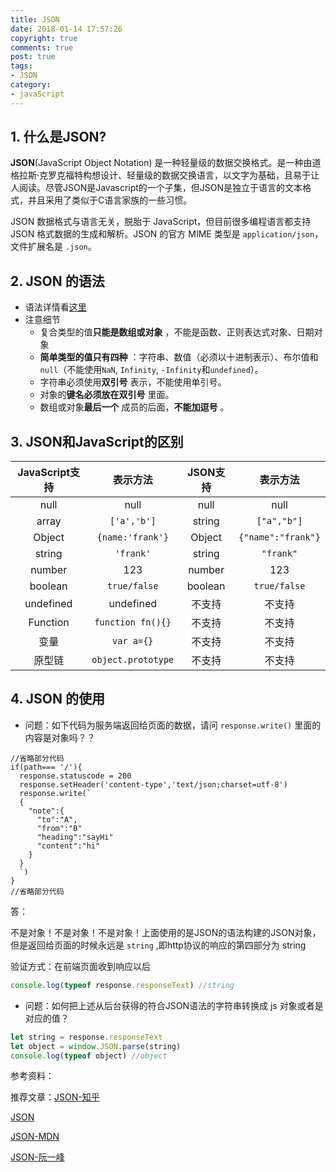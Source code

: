 ```yaml
---
title: JSON
date: 2018-01-14 17:57:26
copyright: true
comments: true
post: true
tags: 
- JSON
category: 
- javaScript
---
```




## 1. 什么是JSON?

**JSON**(JavaScript Object Notation) 是一种轻量级的数据交换格式。是一种由道格拉斯·克罗克福特构想设计、轻量级的数据交换语言，以文字为基础，且易于让人阅读。尽管JSON是Javascript的一个子集，但JSON是独立于语言的文本格式，并且采用了类似于C语言家族的一些习惯。

JSON 数据格式与语言无关，脱胎于 JavaScript，但目前很多编程语言都支持 JSON 格式数据的生成和解析。JSON 的官方 MIME 类型是 `application/json`，文件扩展名是 `.json`。

## 2. JSON 的语法

- 语法详情看[这里](http://json.org/json-zh.html)
- 注意细节 
  - 复合类型的值**只能是数组或对象** ，不能是函数、正则表达式对象、日期对象
  - **简单类型的值只有四种** ：字符串、数值（必须以十进制表示）、布尔值和`null`（不能使用`NaN`, `Infinity`, `-Infinity`和`undefined`）。
  - 字符串必须使用**双引号** 表示，不能使用单引号。
  - 对象的**键名必须放在双引号** 里面。
  - 数组或对象**最后一个** 成员的后面，**不能加逗号** 。

## 3. JSON和JavaScript的区别

| JavaScript支持 |        表示方法        | JSON支持  |        表示方法        |
| :----------: | :----------------: | :-----: | :----------------: |
|     null     |        null        |  null   |        null        |
|    array     |    `['a','b']`     | string  |    `["a","b"]`     |
|    Object    |  `{name:'frank'}`  | Object  | `{"name":"frank"}` |
|    string    |     `'frank'`      | string  |     `"frank"`      |
|    number    |        123         | number  |        123         |
|   boolean    |    `true/false`    | boolean |    `true/false`    |
|  undefined   |     undefined      |   不支持   |        不支持         |
|   Function   | `function fn(){}`  |   不支持   |        不支持         |
|      变量      |     `var a={}`     |   不支持   |        不支持         |
|     原型链      | `object.prototype` |   不支持   |        不支持         |



## 4. JSON 的使用
- 问题：如下代码为服务端返回给页面的数据，请问 `response.write()` 里面的内容是对象吗？？

```nginx
//省略部分代码
if(path=== '/'){
  response.statuscode = 200
  response.setHeader('content-type','text/json;charset=utf-8')
  response.write(`
  {
    "note":{
      "to":"A",
      "from":"B"
      "heading":"sayHi"
      "content":"hi"
    }
  }
  `)
}
//省略部分代码
```

答：

不是对象！不是对象！不是对象！上面使用的是JSON的语法构建的JSON对象，但是返回给页面的时候永远是 `string` ,即http协议的响应的第四部分为 string

验证方式：在前端页面收到响应以后

```javascript
console.log(typeof response.responseText) //string
```

- 问题：如何把上述从后台获得的符合JSON语法的字符串转换成 js 对象或者是对应的值？
```javascript
let string = response.responseText
let object = window.JSON.parse(string)
console.log(typeof object) //object
```



参考资料：

推荐文章：[JSON-知乎](https://zhuanlan.zhihu.com/p/22627657)

[JSON](http://json.org/json-zh.html)

[JSON-MDN](https://developer.mozilla.org/zh-CN/docs/Web/JavaScript/Reference/Global_Objects/JSON)

[JSON-阮一峰 ](http://javascript.ruanyifeng.com/stdlib/json.html)